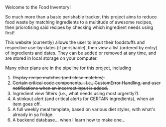 Welcome to the Food Inventory! 

So much more than a basic perishable tracker, this project aims to reduce food waste by matching ingredients to a multitude of awesome recipes, then priorotising said recipes 
by checking which ingredient needs using first! 

This website (currently) allows the user to input their foodstuffs and respective use-by-dates (if perishable), then view a list (ordered by entry) of ingredients and dates. 
They can be added or removed at any time, and are stored in local storage on your computer.

Many other plans are in the pipeline for this project, including 

1. ~~Display recipe matches (and close matches).~~
2. ~~Certain critical code components... i.e., CustomError Handling, and user notifications when an incorrect input is added.~~
3. Ingredient view filters (i.e., what needs using most urgently?).
4. A stinkout alert (and critical alerts for CERTAIN ingredients), when an item goes off.
5. A full weekly meal template, based on various diet styles, with what's already in ya fridge.
6. A backend database... when I learn how to make one...
